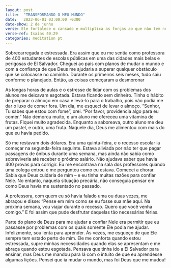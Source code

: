 ```yaml
---
layout: post
title:  "TRANSFORMANDO O MEU MUNDO"
date:   2023-06-01 03:00:00 -0300 
date-show: 2 de junho
verse: Ele fortalece o cansado e multiplica as forças ao que não tem nenhum vigor.
verse-ref: Isaías 40:29
categories: meditation pt
---
```


Sobrecarregada e estressada. Era assim que eu me sentia como professora de 400 estudantes de escolas públicas em uma das cidades mais belas e perigosas de El Salvador. Cheguei ao país com planos de mudar o mundo e com a confiança de que Deus me ajudaria a superar qualquer obstáculo que se colocasse no caminho. Durante os primeiros seis meses, tudo saiu conforme o planejado. Então, as coisas começaram a desmoronar

As longas horas de aulas e o estresse de lidar com os problemas dos alunos me deixavam esgotada. Estava ficando sem dinheiro. Tinha o hábito de preparar o almoço em casa e levá-lo para o trabalho, pois não podia me dar o luxo de comer fora. Um dia, me esqueci de levar o almoço. “Senhor, Tu sabes que estou com fome”, orei. “Por favor, providencia algo para eu comer.” Não demorou muito, e um aluno me ofereceu uma vitamina de frutas. Fiquei muito agradecida. Enquanto a saboreava, outro aluno me deu um pastel, e outro, uma fruta. Naquele dia, Deus me alimentou com mais do que eu havia pedido.

Só me restavam dois dólares. Era uma quinta-feira, e o recesso escolar ia começar na segunda-feira seguinte. Estava aliviada por não ter que pagar passagens de ônibus durante uma semana, mas ainda não sabia como sobreviveria até receber o próximo salário. Não ajudava saber que havia 400 provas para corrigir. Eu me encontrava na sala dos professores quando uma colega entrou e me perguntou como eu estava. Comecei a chorar. Sabia que Deus cuidaria de mim – e eu tinha muitas razões para confiar Nele. No entanto, naquela situação precária, não conseguia pensar em como Deus havia me sustentado no passado.

A professora, com quem eu só havia falado uma ou duas vezes, me abraçou e disse: “Pense em mim como se eu fosse sua mãe aqui. Na próxima semana, vou viajar durante o recesso. Quero que você venha comigo.” E foi assim que pude desfrutar daquelas tão necessárias férias.

Parte do plano de Deus para me ajudar a confiar Nele era permitir que eu passasse por problemas com os quais somente Ele podia me ajudar. Infelizmente, sou lenta para aprender. Às vezes, me esqueço de que Ele sempre tem estado perto de mim. Ele me conforta quando estou estressada, supre minhas necessidades quando elas se apresentam e me abraça quando estou esgotada. Pensava que tinha ido a El Salvador para ensinar, mas Deus me mandou para lá com o intuito de que eu aprendesse algumas lições. Pensei que ia mudar o mundo, mas foi Deus que me mudou!
